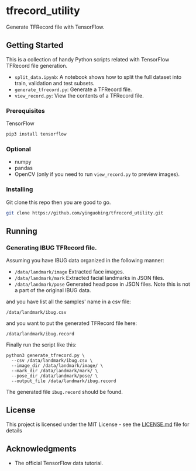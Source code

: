 # tfrecord_utility

Generate TFRecord file with TensorFlow.

## Getting Started
This is a collection of handy Python scripts related with TensorFlow TFRecord file generation.

- `split_data.ipynb`: A notebook shows how to split the full dataset into train, validation and test subsets.
- `generate_tfrecord.py`: Generate a TFRecord file.
- `view_record.py`: View the contents of a TFRecord file.


### Prerequisites

TensorFlow

```bash
pip3 install tensorflow
```

### Optional
- numpy
- pandas
- OpenCV (only if you need to run `view_record.py` to preview images).

### Installing

Git clone this repo then you are good to go.

```bash
git clone https://github.com/yinguobing/tfrecord_utility.git
```

## Running

### Generating IBUG TFRecord file.

Assuming you have IBUG data organized in the following manner:

- `/data/landmark/image` Extracted face images.
- `/data/landmark/mark` Extracted facial landmarks in JSON files.
- `/data/landmark/pose` Generated head pose in JSON files. Note this is not a part of the original IBUG data.

and you have list all the samples' name in a csv file:

`/data/landmark/ibug.csv`

and you want to put the generated TFRecord file here:

`/data/landmark/ibug.record`

Finally run the script like this:

```shell
python3 generate_tfrecord.py \
  --csv /data/landmark/ibug.csv \
  --image_dir /data/landmark/image/ \
  --mark_dir /data/landmark/mark/ \
  --pose_dir /data/landmark/pose/ \
  --output_file /data/landmark/ibug.record
```

The generated file `ibug.record` should be found.


## License

This project is licensed under the MIT License - see the [LICENSE.md](LICENSE.md) file for details

## Acknowledgments

* The official TensorFlow data tutorial.



